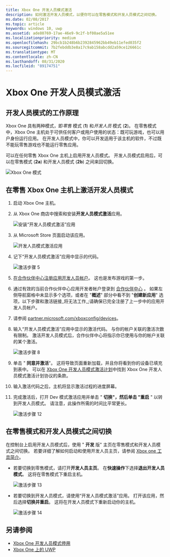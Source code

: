 ```yaml
---
title: Xbox One 开发人员模式激活
description: 如何激活开发人员模式，以便你可以在零售模式和开发人员模式之间切换。
ms.date: 02/08/2017
ms.topic: article
keywords: windows 10, uwp
ms.assetid: ade80769-17ae-46e9-9c2f-bf08ae5a51ee
ms.localizationpriority: medium
ms.openlocfilehash: 29bcb1b248b6b2392845962bb49eb11efed035f2
ms.sourcegitcommit: 7b2febddb3e8a17c9ab158abcdd2a59ce126661c
ms.translationtype: MT
ms.contentlocale: zh-CN
ms.lasthandoff: 08/31/2020
ms.locfileid: "89174751"
---
```

# <a name="xbox-one-developer-mode-activation"></a>Xbox One 开发人员模式激活

## <a name="how-developer-mode-works"></a>开发人员模式的工作原理
Xbox One 具有两种模式，即*零售* 模式 (**1**) 和*开发人员* 模式 (**2**)。 在零售模式中，Xbox One 主机处于可供任何客户或用户使用的状态：既可玩游戏，也可以用户身份运行应用。 在开发人员模式中，你可以开发适用于该主机的软件，不过既不能玩零售游戏也不能运行零售应用。

可以在任何零售 Xbox One 主机上启用开发人员模式。 开发人员模式启用后，可以在零售模式 (**2a**) 和开发人员模式 (**2b**) 之间来回切换。

![Xbox One 模式](images/dev-mode-flow.png)

## <a name="activate-developer-mode-on-your-retail-xbox-one-console"></a>在零售 Xbox One 主机上激活开发人员模式

1.  启动 Xbox One 主机。

2.  从 Xbox One 商店中搜索和安装**开发人员模式激活**应用。

    ![安装“开发人员模式激活”应用](images/devkit-activation-1.png)

3.  从 Microsoft Store 页面启动该应用。

    ![开发人员模式激活应用](images/devkit-activation-2.png)

4.  记下“开发人员模式激活”应用中显示的代码。

    ![激活步骤 5](images/activation-step-5.png)  
    
5.  [在合作伙伴中心注册应用开发人员帐户](https://developer.microsoft.com/store/register)。  这也是发布游戏的第一步。

6.  通过有效的当前合作伙伴中心应用开发者帐户登录到 [合作伙伴中心](https://partner.microsoft.com/dashboard) 。  如果左侧导航窗格中未显示多个选项，或者在 "**概述**" 部分中看不到 "**创建新应用**" 选项，以下步骤和激活链接_将无法工作_;请确保已完全注册了上一步中的应用开发人员帐户。

7.  请参阅 [partner.microsoft.com/xboxconfig/devices](https://partner.microsoft.com/xboxconfig/devices)。

8.  输入“开发人员模式激活”应用中显示的激活代码。 与你的帐户关联的激活次数有限制。 激活开发人员模式后，合作伙伴中心将指示你已使用与你的帐户关联的某个激活。

    ![激活步骤 8](images/activation-step-8-rs2.png)    
    
9.  单击 " **同意并激活**"。 这将导致页面重新加载，并且你将看到你的设备已填充到表中。 可以在 [Xbox One 开发人员模式激活计划](/legal/windows/agreements/xbox-one-developer-mode-activation)中找到 Xbox One 开发人员模式激活计划协议的条款。

10. 输入激活代码之后，主机将显示激活过程的进度屏幕。  
    
11. 完成激活后，打开 Dev 模式激活应用并单击 " **切换"，然后单击 "重启** " 以转到开发人员模式。 请注意，此操作所需的时间比平常更长。

    ![激活步骤 12](images/activation-step-12.png)   

## <a name="switch-between-retail-and-developer-mode"></a>在零售模式和开发人员模式之间切换
在控制台上启用开发人员模式后，使用 " **开发** 版" 主页在零售模式和开发人员模式之间切换。 若要详细了解如何启动和使用开发人员主页，请参阅 [Xbox one 工具简介](introduction-to-xbox-tools.md)。

* 若要切换到零售模式，请打开**开发人员主页**。 在**快速操作**下选择**退出开发人员模式**。 这将在零售模式下重启主机。    

  ![激活步骤 13](images/activation-step-13-rs4.png)  
  
* 若要切换到开发人员模式，请使用“开发人员模式激活”应用。 打开该应用，然后选择**切换并重启**。 这将在开发人员模式下重新启动你的主机。  

  ![激活步骤 14](images/activation-step-12.png)  

## <a name="see-also"></a>另请参阅
- [Xbox One 开发人员模式停用](devkit-deactivation.md)
- [Xbox One 上的 UWP](index.md)